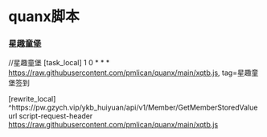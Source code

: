 # quanx脚本

### 星趣童堡

//星趣童堡
[task_local]
1 0 * * * https://raw.githubusercontent.com/pmlican/quanx/main/xqtb.js, tag=星趣童堡签到

[rewrite_local]
^https:\/\/pw\.gzych\.vip\/ykb_huiyuan\/api\/v1\/Member\/GetMemberStoredValue url script-request-header https://raw.githubusercontent.com/pmlican/quanx/main/xqtb.js

